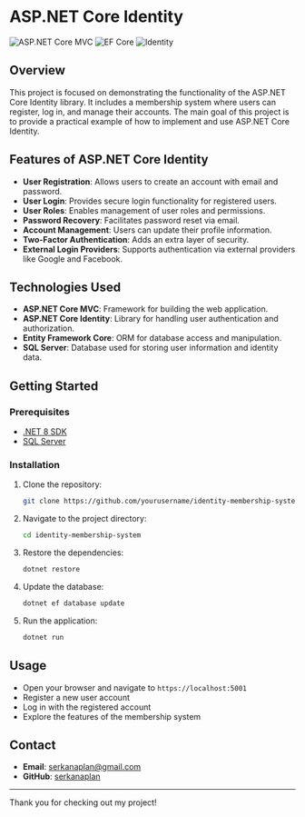 # ASP.NET Core Identity

![ASP.NET Core MVC](https://img.shields.io/badge/ASP.NET%20Core-MVC-blue.svg)
![EF Core](https://img.shields.io/badge/EF%20Core-8.0.0-green.svg)
![Identity](https://img.shields.io/badge/Identity-orange.svg)

## Overview
This project is focused on demonstrating the functionality of the ASP.NET Core Identity library. It includes a membership system where users can register, log in, and manage their accounts. The main goal of this project is to provide a practical example of how to implement and use ASP.NET Core Identity.

## Features of ASP.NET Core Identity
- **User Registration**: Allows users to create an account with email and password.
- **User Login**: Provides secure login functionality for registered users.
- **User Roles**: Enables management of user roles and permissions.
- **Password Recovery**: Facilitates password reset via email.
- **Account Management**: Users can update their profile information.
- **Two-Factor Authentication**: Adds an extra layer of security.
- **External Login Providers**: Supports authentication via external providers like Google and Facebook.

## Technologies Used
- **ASP.NET Core MVC**: Framework for building the web application.
- **ASP.NET Core Identity**: Library for handling user authentication and authorization.
- **Entity Framework Core**: ORM for database access and manipulation.
- **SQL Server**: Database used for storing user information and identity data.

## Getting Started

### Prerequisites
- [.NET 8 SDK](https://dotnet.microsoft.com/download/dotnet/8.0)
- [SQL Server](https://www.microsoft.com/en-us/sql-server/sql-server-downloads)

### Installation
1. Clone the repository:
    ```sh
    git clone https://github.com/yourusername/identity-membership-system.git
    ```
2. Navigate to the project directory:
    ```sh
    cd identity-membership-system
    ```
3. Restore the dependencies:
    ```sh
    dotnet restore
    ```
4. Update the database:
    ```sh
    dotnet ef database update
    ```
5. Run the application:
    ```sh
    dotnet run
    ```

## Usage
- Open your browser and navigate to `https://localhost:5001`
- Register a new user account
- Log in with the registered account
- Explore the features of the membership system


## Contact
- **Email**: serkanaplan@gmail.com
- **GitHub**: [serkanaplan](https://github.com/serkanaplan)

---

Thank you for checking out my project!


